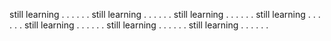 still learning . . . . . .
still learning . . . . . .
still learning . . . . . .
still learning . . . . . .
still learning . . . . . .
still learning . . . . . .
still learning . . . . . .
